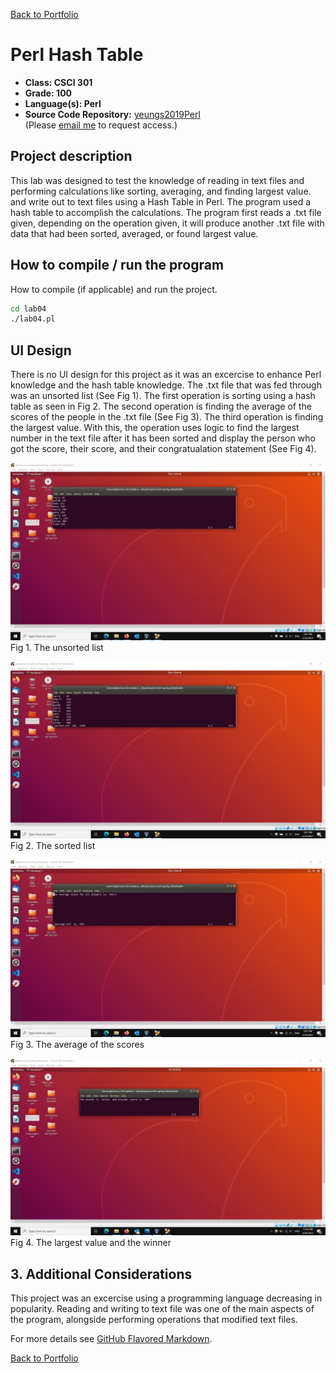 [Back to Portfolio](./)

Perl Hash Table
===============

-   **Class: CSCI 301** 
-   **Grade: 100**
-   **Language(s): Perl**
-   **Source Code Repository:** [yeungs2019Perl](https://github.com/yeungs2019/csci-301-spring-2020/tree/master/lab04)  
    (Please [email me](mailto:sayeung@csustudent.net?subject=GitHub%20Access) to request access.)

## Project description
This lab was designed to test the knowledge of reading in text files and performing calculations like sorting, averaging, and finding largest value. and write out to text files using a Hash Table in Perl. The program used a hash table to accomplish the calculations. The program first reads a .txt file given, depending on the operation given, it will produce another .txt file with data that had been sorted, averaged, or found largest value.    

## How to compile / run the program

How to compile (if applicable) and run the project.

```bash
cd lab04
./lab04.pl
```

## UI Design
There is no UI design for this project as it was an excercise to enhance Perl knowledge and the hash table knowledge.  The .txt file that was fed through was an unsorted list (See Fig 1).  The first operation is sorting using a hash table as seen in Fig 2.  The second operation is finding the average of the scores of the people in the .txt file (See Fig 3).  The third operation is finding the largest value.  With this, the operation uses logic to find the largest number in the text file after it has been sorted and display the person who got the score, their score, and their congratualation statement (See Fig 4).  

![screenshot](images/sc1.png)
Fig 1. The unsorted list

![screenshot](images/sc2.png)
Fig 2. The sorted list

![screenshot](images/sc3.png)
Fig 3. The average of the scores

![screenshot](images/sc4.png)
Fig 4. The largest value and the winner

## 3. Additional Considerations
This project was an excercise using a programming language decreasing in popularity.  Reading and writing to text file was one of the main aspects of the program, alongside performing operations that modified text files.

For more details see [GitHub Flavored Markdown](https://guides.github.com/features/mastering-markdown/).

[Back to Portfolio](./)

